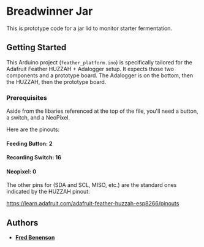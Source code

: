 # Breadwinner Jar

This is prototype code for a jar lid to monitor starter fermentation.

## Getting Started

This Arduino project (`feather_platform.ino`) is specifically tailored for the Adafruit Feather HUZZAH + Adalogger setup. It expects those two components and a prototype board. The Adalogger is on the bottom, then the HUZZAH, then the prototype board.

### Prerequisites

Aside from the libaries referenced at the top of the file, you'll need a button, a switch, and a NeoPixel.

Here are the pinouts:

#### Feeding Button: 2
#### Recording Switch: 16
#### Neopixel: 0

The other pins for (SDA and SCL, MISO, etc.) are the standard ones indicated by the HUZZAH pinout:

https://learn.adafruit.com/adafruit-feather-huzzah-esp8266/pinouts

## Authors

* **[Fred Benenson](https://github.com/fredbenenson)**
